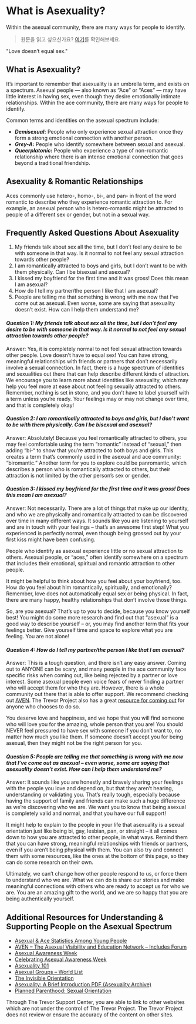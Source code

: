 # What is Asexuality?
Within the asexual community, there are many ways for people to identify.

> 원문을 읽고 싶으신가요? [여기](https://www.thetrevorproject.org/resources/article/understanding-asexuality/)를 확인해보세요.

"Love doesn’t equal sex."


## What is Asexuality?
It’s important to remember that asexuality is an umbrella term, and exists on a spectrum. Asexual people — also known as “Ace” or “Aces” — may have little interest in having sex, even though they desire emotionally intimate relationships. Within the ace community, there are many ways for people to identify.

Common terms and identities on the asexual spectrum include:

- **_Demisexual_:** People who only experience sexual attraction once they form a strong emotional connection with another person.
- **_Grey-A_:** People who identify somewhere between sexual and asexual.
- **_Queerplatonic_:** People who experience a type of non-romantic relationship where there is an intense emotional connection that goes beyond a traditional friendship.



## Asexuality & Romantic Relationships
Aces commonly use hetero-, homo-, bi-, and pan- in front of the word romantic to describe who they experience romantic attraction to. For example, an asexual person who is hetero-romantic might be attracted to people of a different sex or gender, but not in a sexual way.



## Frequently Asked Questions About Asexuality
1. My friends talk about sex all the time, but I don’t feel any desire to be with someone in that way. Is it normal to not feel any sexual attraction towards other people?
2. I am romantically attracted to boys and girls, but I don’t want to be with them physically. Can I be bisexual and asexual?
3. I kissed my boyfriend for the first time and it was gross! Does this mean I am asexual?
4. How do I tell my partner/the person I like that I am asexual?
5. People are telling me that something is wrong with me now that I’ve come out as asexual. Even worse, some are saying that asexuality doesn’t exist. How can I help them understand me?



#### _**Question** **1: My friends talk about sex all the time, but I don’t feel any desire to be with someone in that way. Is it normal to not feel any sexual attraction towards other people?**_
Answer: Yes, it is completely normal to not feel sexual attraction towards other people. Love doesn’t have to equal sex! You can have strong, meaningful relationships with friends or partners that don’t necessarily involve a sexual connection. In fact, there is a huge spectrum of identities and sexualities out there that can help describe different kinds of attraction. We encourage you to learn more about identities like asexuality, which may help you feel more at ease about not feeling sexually attracted to others. Remember, nothing is set in stone, and you don’t have to label yourself with a term unless you’re ready. Your feelings may or may not change over time, and that is completely okay!



#### **_Question 2: I am romantically attracted to boys and girls, but I don’t want to be with them physically. Can I be bisexual and asexual?_**
Answer: Absolutely! Because you feel romantically attracted to others, you may feel comfortable using the term “romantic” instead of “sexual,” then adding “bi-“ to show that you’re attracted to both boys and girls. This creates a term that’s commonly used in the asexual and ace community: “biromantic.” Another term for you to explore could be panromantic, which describes a person who is romantically attracted to others, but their attraction is not limited by the other person’s sex or gender.



#### **_Question_ _3: I kissed my boyfriend for the first time and it was gross! Does this mean I am asexual?_**
Answer: Not necessarily. There are a lot of things that make up our identity, and who we are physically and romantically attracted to can be discovered over time in many different ways. It sounds like you are listening to yourself and are in touch with your feelings – that’s an awesome first step! What you experienced is perfectly normal, even though being grossed out by your first kiss might have been confusing.

People who identify as asexual experience little or no sexual attraction to others. Asexual people, or “aces,” often identify somewhere on a spectrum that includes their emotional, spiritual and romantic attraction to other people.

It might be helpful to think about how you feel about your boyfriend, too. How do you feel about him romantically, spiritually, and emotionally? Remember, love does not automatically equal sex or being physical. In fact, there are many happy, healthy relationships that don’t involve those things.

So, are you asexual? That’s up to you to decide, because you know yourself best! You might do some more research and find out that “asexual” is a good way to describe yourself – or, you may find another term that fits your feelings better. Give yourself time and space to explore what you are feeling. You are not alone!



#### **_Question 4: How do I tell my partner/the person I like that I am asexual?_**
Answer: This is a tough question, and there isn’t any easy answer. Coming out to ANYONE can be scary, and many people in the ace community face specific risks when coming out, like being rejected by a partner or love interest. Some asexual people even voice fears of never finding a partner who will accept them for who they are. However, there is a whole community out there that is able to offer support. We recommend checking out [AVEN](https://www.asexuality.org/). The Trevor Project also has a great [resource for coming out](https://www.thetrevorproject.org/resources/guide/the-coming-out-handbook/) for anyone who chooses to do so.

You deserve love and happiness, and we hope that you will find someone who will love you for the amazing, whole person that you are! You should NEVER feel pressured to have sex with someone if you don’t want to, no matter how much you like them. If someone doesn’t accept you for being asexual, then they might not be the right person for you.



#### **_Question 5: People are telling me that something is wrong with me now that I’ve come out as asexual – even worse, some are saying that asexuality doesn’t exist. How can I help them understand me?_**
Answer: It sounds like you are honestly and bravely sharing your feelings with the people you love and depend on, but that they aren’t hearing, understanding or validating you. That’s really tough, especially because having the support of family and friends can make such a huge difference as we’re discovering who we are. We want you to know that being asexual is completely valid and normal, and that you have our full support!

It might help to explain to the people in your life that asexuality is a sexual orientation just like being bi, gay, lesbian, pan, or straight – it all comes down to how you are attracted to other people, in what ways. Remind them that you can have strong, meaningful relationships with friends or partners, even if you aren’t being physical with them. You can also try and connect them with some resources, like the ones at the bottom of this page, so they can do some research on their own.

Ultimately, we can’t change how other people respond to us, or force them to understand who we are. What we can do is share our stories and make meaningful connections with others who are ready to accept us for who we are. You are an amazing gift to the world, and we are so happy that you are being authentically yourself.



## Additional Resources for Understanding & Supporting People on the Asexual Spectrum
- [Asexual & Ace Statistics Among Young People](https://www.thetrevorproject.org/research-briefs/asexual-and-ace-spectrum-youth/)
- [AVEN – The Asexual Visibility and Education Network – Includes Forum](https://www.asexuality.org/)
- [Asexual Awareness Week](http://www.asexualawarenessweek.com/)
- [Celebrating Asexual Awareness Week](https://www.thetrevorproject.org/blog/celebrating-asexual-awareness-week/)
- [Asexuality 101](https://www.thetrevorproject.org/wp-content/uploads/2017/09/asexuality.pdf)
- [Asexual Groups – World List](https://asexualgroups.wordpress.com/)
- [The Invisible Orientation](https://time.com/2889469/asexual-orientation/)
- [Asexuality: A Brief Introduction PDF (Asexuality Archive)](http://www.asexualityarchive.com/wp-content/uploads/2012/05/AsexualityABriefIntroduction.pdf)
- [Planned Parenthood: Sexual Orientation](https://www.plannedparenthood.org/learn/teens/lgbtq/sexual-orientation)

Through The Trevor Support Center, you are able to link to other websites which are not under the control of The Trevor Project. The Trevor Project does not review or ensure the accuracy of the content on other sites.